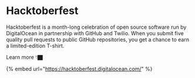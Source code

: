 # Hacktoberfest

Hacktoberfest is a month-long celebration of open source software run by DigitalOcean in partnership with GitHub and Twilio. When you submit five quality pull requests to public GitHub repositories, you get a chance to earn a limited-edition T-shirt.

Learn more 👇🏿

{% embed url="https://hacktoberfest.digitalocean.com/" %}



